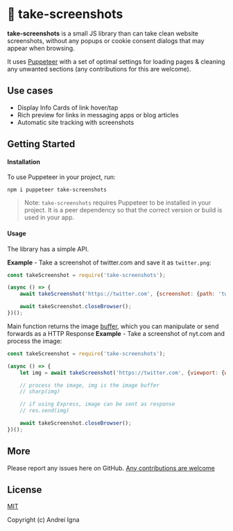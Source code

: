 # 📸 take-screenshots

**take-screenshots** is a small JS library than can take clean website screenshots, without any popups or cookie consent dialogs that may appear when browsing.

It uses [Puppeteer](https://github.com/GoogleChrome/puppeteer) with a set of optimal settings for loading pages & cleaning any unwanted sections (any contributions for this are welcome).

## Use cases
* Display Info Cards of link hover/tap
* Rich preview for links in messaging apps or blog articles
* Automatic site tracking with screenshots

## Getting Started

#### Installation

To use Puppeteer in your project, run:

```npm i puppeteer take-screenshots```

> Note: `take-screenshots` requires Puppeteer to be installed in your project. It is a peer dependency so that the correct version or build is used in your app.

#### Usage
The library has a simple API.

**Example** - Take a screenshot of twitter.com and save it as `twitter.png`:
```js
const takeScreenshot = require('take-screenshots');

(async () => {
	await takeScreenshot('https://twitter.com', {screenshot: {path: 'twitter.png'}});

	await takeScreenshot.closeBrowser();
})();
```

Main function returns the image [buffer](https://nodejs.org/api/buffer.html), which you can manipulate or send forwards as a HTTP Response
**Example** - Take a screenshot of nyt.com and process the image:
```js
const takeScreenshot = require('take-screenshots');

(async () => {
	let img = await takeScreenshot('https://twitter.com', {viewport: {width: 800, height: 600}});

	// process the image, img is the image buffer
	// sharp(img)

	// if using Express, image can be sent as response
	// res.send(img)

	await takeScreenshot.closeBrowser();
})();
```

## More

Please report any issues here on GitHub.
[Any contributions are welcome](CONTRIBUTING.md)

## License

[MIT](http://opensource.org/licenses/MIT)

Copyright (c) Andrei Igna
